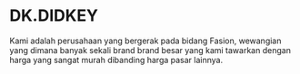 # DK.DIDKEY
Kami adalah perusahaan yang bergerak pada bidang Fasion, wewangian yang dimana banyak sekali brand brand besar yang kami tawarkan dengan harga yang sangat murah dibanding harga pasar lainnya.
